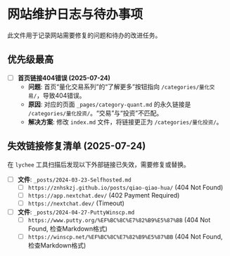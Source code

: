 # 网站维护日志与待办事项

此文件用于记录网站需要修复的问题和待办的改进任务。

## 优先级最高

- [ ] **首页链接404错误 (2025-07-24)**
  - **问题**: 首页“量化交易系列”的“了解更多”按钮指向 `/categories/量化交易/`，导致404错误。
  - **原因**: 对应的页面 `_pages/category-quant.md` 的永久链接是 `/categories/量化投资/`。“交易”与“投资”不匹配。
  - **解决方案**: 修改 `index.md` 文件，将链接更正为 `/categories/量化投资/`。

## 失效链接修复清单 (2025-07-24)

在 `lychee` 工具扫描后发现以下外部链接已失效，需要修复或替换。

- [ ] **文件**: `_posts/2024-03-23-Selfhosted.md`
  - [ ] `https://znhskzj.github.io/posts/qiao-qiao-hua/` (404 Not Found)
  - [ ] `https://app.nextchat.dev/` (402 Payment Required)
  - [ ] `https://nextchat.dev/` (Timeout)

- [ ] **文件**: `_posts/2024-04-27-PuttyWinscp.md`
  - [ ] `https://www.putty.org/%EF%BC%8C%E7%82%B9%E5%87%BB` (404 Not Found, 检查Markdown格式)
  - [ ] `https://winscp.net/%EF%BC%8C%E7%82%B9%E5%87%BB` (404 Not Found, 检查Markdown格式)
